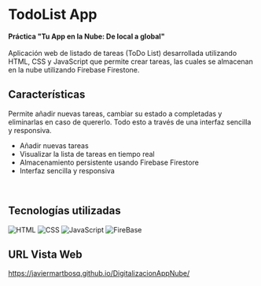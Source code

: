 # TodoList App
**Práctica "Tu App en la Nube: De local a global"**
<br><br>
Aplicación web de listado de tareas (ToDo List) desarrollada utilizando HTML, CSS y JavaScript que permite crear tareas, las cuales se almacenan en la nube utilizando Firebase Firestone.
<br>

## Características
Permite añadir nuevas tareas, cambiar su estado a completadas y eliminarlas en caso de quererlo. Todo esto a través de una interfaz sencilla y responsiva.
<ul>
  <li>Añadir nuevas tareas</li>
  <li>Visualizar la lista de tareas en tiempo real</li>
  <li>Almacenamiento persistente usando Firebase Firestore</li>
  <li>Interfaz sencilla y responsiva</li>
</ul>
<br>

## Tecnologías utilizadas
![ HTML](https://img.shields.io/badge/-HTML-%23e66100?style=flat&labelColor=%23ffffff&logo=html5)
![ CSS](https://img.shields.io/badge/-CSS-%231c71d8?style=flat&labelColor=%2399c1f1&logo=css)
![ JavaScript](https://img.shields.io/badge/-JavaScript-%23f6d32d?style=flat&labelColor=%235e5c64&logo=JavaScript)
![ FireBase](https://img.shields.io/badge/-FireBase-%23e01b24?style=flat&labelColor=%23f66151&logo=FireBase)
<br>

## URL Vista Web
https://javiermartbosq.github.io/DigitalizacionAppNube/
